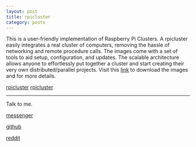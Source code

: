 ```yaml
---
layout: post
title: rpicluster
category: posts
---
```

This is a user-friendly implementation of Raspberry Pi Clusters. A rpicluster easily integrates a real cluster of computers, removing the hassle of networking and remote procedure calls. The images come with a set of tools to aid setup, configuration, and updates. The scalable architecture allows anyone to effortlessly put together a cluster and start creating their very own distributed/parallel projects. Visit this [link](www.rpicluster.com) to download the images and for more details.

[rpicluster] [rpicluster]

---

Talk to me.

[messenger][facebook]

[github][dqd]

[reddit][reddit]

[facebook]: https://www.m.me/dqdang1
[dqd]: http://dqdang.github.io
[reddit]: https://www.reddit.com/user/outsidefarmland/
[rpicluster]: https://github.com/rpicluster/rpicluster-stretch
